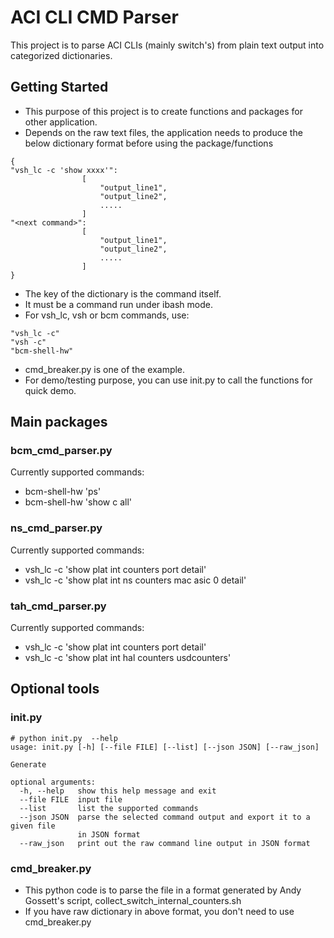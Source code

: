 # ACI CLI CMD Parser

This project is to parse ACI CLIs (mainly switch's) from plain text output into categorized dictionaries.

## Getting Started

* This purpose of this project is to create functions and packages for other application.
* Depends on the raw text files, the application needs to produce the below dictionary format before using the package/functions

```
{
"vsh_lc -c 'show xxxx'":
                [
					"output_line1",
					"output_line2",
					.....
				]
"<next command>":
                [
					"output_line1",
					"output_line2",
					.....                    
                ]
}
```

* The key of the dictionary is the command itself. 
* It must be a command run under ibash mode.
* For vsh_lc, vsh or bcm commands, use:

```
"vsh_lc -c"
"vsh -c"
"bcm-shell-hw"
```
* cmd_breaker.py is one of the example.
* For demo/testing purpose, you can use init.py to call the functions for quick demo.

  
## Main packages

### bcm_cmd_parser.py
Currently supported commands:
* bcm-shell-hw 'ps'
* bcm-shell-hw 'show c all'

### ns_cmd_parser.py
Currently supported commands:
* vsh_lc -c 'show plat int counters port detail'
* vsh_lc -c 'show plat int ns counters mac asic 0 detail'

### tah_cmd_parser.py
Currently supported commands:
* vsh_lc -c 'show plat int counters port detail'
* vsh_lc -c 'show plat int hal counters usdcounters'

## Optional tools

### init.py
```
# python init.py  --help
usage: init.py [-h] [--file FILE] [--list] [--json JSON] [--raw_json]

Generate

optional arguments:
  -h, --help   show this help message and exit
  --file FILE  input file
  --list       list the supported commands
  --json JSON  parse the selected command output and export it to a given file
               in JSON format
  --raw_json   print out the raw command line output in JSON format

```

### cmd_breaker.py
* This python code is to parse the file in a format generated by Andy Gossett's script, collect_switch_internal_counters.sh
* If you have raw dictionary in above format, you don't need to use cmd_breaker.py